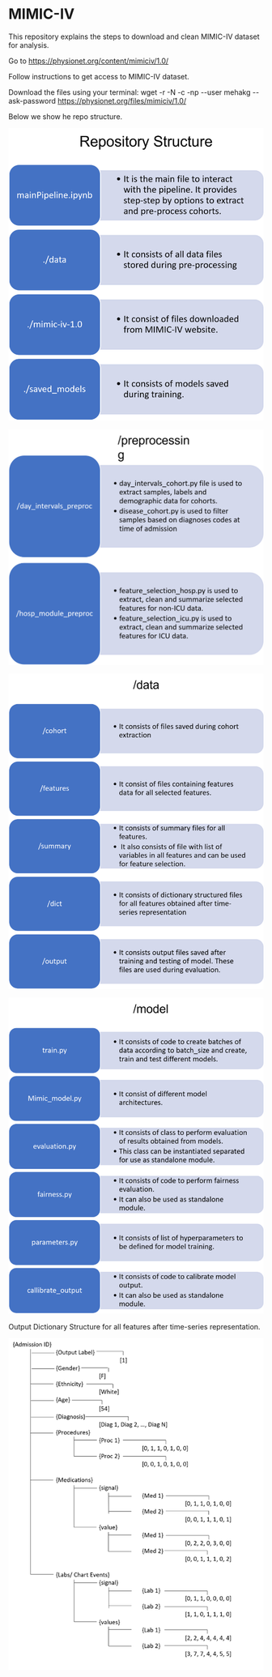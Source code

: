 # MIMIC-IV
This repository explains the steps to download and clean MIMIC-IV dataset for analysis.

Go to https://physionet.org/content/mimiciv/1.0/

Follow instructions to get access to MIMIC-IV dataset.

Download the files using your terminal: wget -r -N -c -np --user mehakg --ask-password https://physionet.org/files/mimiciv/1.0/

Below we show he repo structure.

![](images/r1.png)


![](images/r2.png)



![](images/r3.png)



![](images/r4.png)



Output Dictionary Structure for all features after time-series representation.

![](images/dict.png)